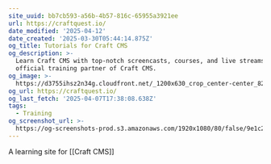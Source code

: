 ```yaml
---
site_uuid: bb7cb593-a56b-4b57-816c-65955a3921ee
url: https://craftquest.io/
date_modified: '2025-04-12'
date_created: '2025-03-30T05:44:14.875Z'
og_title: Tutorials for Craft CMS
og_description: >-
  Learn Craft CMS with top-notch screencasts, courses, and live streams with the
  official training partner of Craft CMS.
og_image: >-
  https://d3755ihsz2n34g.cloudfront.net/_1200x630_crop_center-center_82_none/default-social-image-960x540.png?mtime=1556542821
og_url: https://craftquest.io/
og_last_fetch: '2025-04-07T17:38:08.638Z'
tags:
  - Training
og_screenshot_url: >-
  https://og-screenshots-prod.s3.amazonaws.com/1920x1080/80/false/9e1c2131fdea0f0a83808e92ec379863a9c3dc77402bf094c0603d604b45d794.jpeg
---
```





A learning site for [[Craft CMS]]
